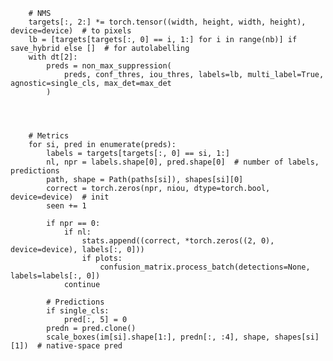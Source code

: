         # NMS
        targets[:, 2:] *= torch.tensor((width, height, width, height), device=device)  # to pixels
        lb = [targets[targets[:, 0] == i, 1:] for i in range(nb)] if save_hybrid else []  # for autolabelling
        with dt[2]:
            preds = non_max_suppression(
                preds, conf_thres, iou_thres, labels=lb, multi_label=True, agnostic=single_cls, max_det=max_det
            )




        # Metrics
        for si, pred in enumerate(preds):
            labels = targets[targets[:, 0] == si, 1:]
            nl, npr = labels.shape[0], pred.shape[0]  # number of labels, predictions
            path, shape = Path(paths[si]), shapes[si][0]
            correct = torch.zeros(npr, niou, dtype=torch.bool, device=device)  # init
            seen += 1

            if npr == 0:
                if nl:
                    stats.append((correct, *torch.zeros((2, 0), device=device), labels[:, 0]))
                    if plots:
                        confusion_matrix.process_batch(detections=None, labels=labels[:, 0])
                continue

            # Predictions
            if single_cls:
                pred[:, 5] = 0
            predn = pred.clone()
            scale_boxes(im[si].shape[1:], predn[:, :4], shape, shapes[si][1])  # native-space pred
